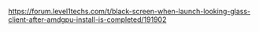 https://forum.level1techs.com/t/black-screen-when-launch-looking-glass-client-after-amdgpu-install-is-completed/191902
